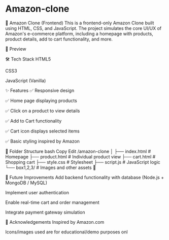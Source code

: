 # Amazon-clone

🛒 Amazon Clone (Frontend)
This is a frontend-only Amazon Clone built using HTML, CSS, and JavaScript. The project simulates the core UI/UX of Amazon's e-commerce platform, including a homepage with products, product details, add to cart functionality, and more.

📸 Preview
<!-- Add your own screenshot here -->

🛠️ Tech Stack
HTML5

CSS3

JavaScript (Vanilla)

✨ Features
✅ Responsive design

✅ Home page displaying products

✅ Click on a product to view details

✅ Add to Cart functionality

✅ Cart icon displays selected items

✅ Basic styling inspired by Amazon

📂 Folder Structure
bash
Copy
Edit
/amazon-clone
│
├── index.html         # Homepage
├── product.html       # Individual product view
├── cart.html          # Shopping cart
├── style.css          # Stylesheet
├── script.js          # JavaScript logic
└── box1,2,3/            # Images and other assets
🚀 



📌 Future Improvements
Add backend functionality with database (Node.js + MongoDB / MySQL)

Implement user authentication

Enable real-time cart and order management

Integrate payment gateway simulation

🙌 Acknowledgements
Inspired by Amazon.com

Icons/images used are for educational/demo purposes onl
